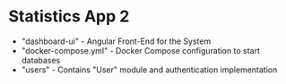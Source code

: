 # Statistics App 2

 - "dashboard-ui" - Angular Front-End for the System
 - "docker-compose.yml" - Docker Compose configuration to start databases
 - "users" - Contains "User" module and authentication implementation 

